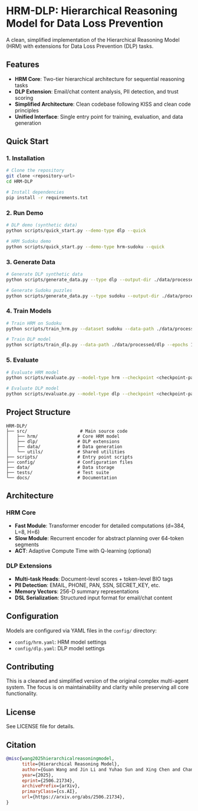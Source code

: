 # HRM-DLP: Hierarchical Reasoning Model for Data Loss Prevention

A clean, simplified implementation of the Hierarchical Reasoning Model (HRM) with extensions for Data Loss Prevention (DLP) tasks.

## Features

- **HRM Core**: Two-tier hierarchical architecture for sequential reasoning tasks
- **DLP Extension**: Email/chat content analysis, PII detection, and trust scoring
- **Simplified Architecture**: Clean codebase following KISS and clean code principles
- **Unified Interface**: Single entry point for training, evaluation, and data generation

## Quick Start

### 1. Installation

```bash
# Clone the repository
git clone <repository-url>
cd HRM-DLP

# Install dependencies
pip install -r requirements.txt
```

### 2. Run Demo

```bash
# DLP demo (synthetic data)
python scripts/quick_start.py --demo-type dlp --quick

# HRM Sudoku demo
python scripts/quick_start.py --demo-type hrm-sudoku --quick
```

### 3. Generate Data

```bash
# Generate DLP synthetic data
python scripts/generate_data.py --type dlp --output-dir ./data/processed/dlp --train-size 1000

# Generate Sudoku puzzles
python scripts/generate_data.py --type sudoku --output-dir ./data/processed/sudoku --num-examples 1000
```

### 4. Train Models

```bash
# Train HRM on Sudoku
python scripts/train_hrm.py --dataset sudoku --data-path ./data/processed/sudoku --epochs 100

# Train DLP model
python scripts/train_dlp.py --data-path ./data/processed/dlp --epochs 10
```

### 5. Evaluate

```bash
# Evaluate HRM model
python scripts/evaluate.py --model-type hrm --checkpoint <checkpoint-path> --data-path <data-path>

# Evaluate DLP model  
python scripts/evaluate.py --model-type dlp --checkpoint <checkpoint-path> --data-path <data-path>
```

## Project Structure

```
HRM-DLP/
├── src/                    # Main source code
│   ├── hrm/               # Core HRM model
│   ├── dlp/               # DLP extensions
│   ├── data/              # Data generation
│   └── utils/             # Shared utilities
├── scripts/               # Entry point scripts
├── config/                # Configuration files
├── data/                  # Data storage
├── tests/                 # Test suite
└── docs/                  # Documentation
```

## Architecture

### HRM Core
- **Fast Module**: Transformer encoder for detailed computations (d=384, L=8, H=6)
- **Slow Module**: Recurrent encoder for abstract planning over 64-token segments
- **ACT**: Adaptive Compute Time with Q-learning (optional)

### DLP Extensions
- **Multi-task Heads**: Document-level scores + token-level BIO tags
- **PII Detection**: EMAIL, PHONE, PAN, SSN, SECRET_KEY, etc.
- **Memory Vectors**: 256-D summary representations
- **DSL Serialization**: Structured input format for email/chat content

## Configuration

Models are configured via YAML files in the `config/` directory:

- `config/hrm.yaml`: HRM model settings
- `config/dlp.yaml`: DLP model settings

## Contributing

This is a cleaned and simplified version of the original complex multi-agent system. The focus is on maintainability and clarity while preserving all core functionality.

## License

See LICENSE file for details.

## Citation

```bibtex
@misc{wang2025hierarchicalreasoningmodel,
      title={Hierarchical Reasoning Model}, 
      author={Guan Wang and Jin Li and Yuhao Sun and Xing Chen and Changling Liu and Yue Wu and Meng Lu and Sen Song and Yasin Abbasi Yadkori},
      year={2025},
      eprint={2506.21734},
      archivePrefix={arXiv},
      primaryClass={cs.AI},
      url={https://arxiv.org/abs/2506.21734}, 
}
```